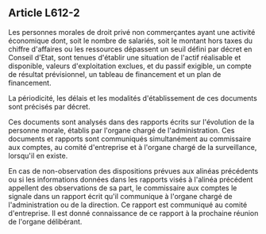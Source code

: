 Article L612-2
----
Les personnes morales de droit privé non commerçantes ayant une activité
économique dont, soit le nombre de salariés, soit le montant hors taxes du
chiffre d'affaires ou les ressources dépassent un seuil défini par décret en
Conseil d'Etat, sont tenues d'établir une situation de l'actif réalisable et
disponible, valeurs d'exploitation exclues, et du passif exigible, un compte de
résultat prévisionnel, un tableau de financement et un plan de financement.

La périodicité, les délais et les modalités d'établissement de ces documents
sont précisés par décret.

Ces documents sont analysés dans des rapports écrits sur l'évolution de la
personne morale, établis par l'organe chargé de l'administration. Ces documents
et rapports sont communiqués simultanément au commissaire aux comptes, au comité
d'entreprise et à l'organe chargé de la surveillance, lorsqu'il en existe.

En cas de non-observation des dispositions prévues aux alinéas précédents ou si
les informations données dans les rapports visés à l'alinéa précédent appellent
des observations de sa part, le commissaire aux comptes le signale dans un
rapport écrit qu'il communique à l'organe chargé de l'administration ou de la
direction. Ce rapport est communiqué au comité d'entreprise. Il est donné
connaissance de ce rapport à la prochaine réunion de l'organe délibérant.
